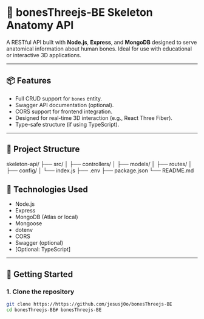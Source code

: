 # 🦴  bonesThreejs-BE Skeleton Anatomy API

A RESTful API built with **Node.js**, **Express**, and **MongoDB** designed to serve anatomical information about human bones. Ideal for use with educational or interactive 3D applications.

---

## 📦 Features

- Full CRUD support for `bones` entity.
- Swagger API documentation (optional).
- CORS support for frontend integration.
- Designed for real-time 3D interaction (e.g., React Three Fiber).
- Type-safe structure (if using TypeScript).

---

## 📁 Project Structure

skeleton-api/
├── src/
│ ├── controllers/
│ ├── models/
│ ├── routes/
│ ├── config/
│ └── index.js
├── .env
├── package.json
└── README.md



## 🧪 Technologies Used

- Node.js
- Express
- MongoDB (Atlas or local)
- Mongoose
- dotenv
- CORS
- Swagger (optional)
- [Optional: TypeScript]

---

## 🚀 Getting Started

### 1. Clone the repository

```bash
git clone https://https://github.com/jesusj0o/bonesThreejs-BE
cd bonesThreejs-BE#   b o n e s T h r e e j s - B E  
 